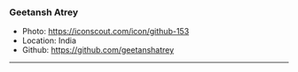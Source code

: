 ### Geetansh Atrey
- Photo: https://iconscout.com/icon/github-153
- Location: India
- Github: https://github.com/geetanshatrey
***
